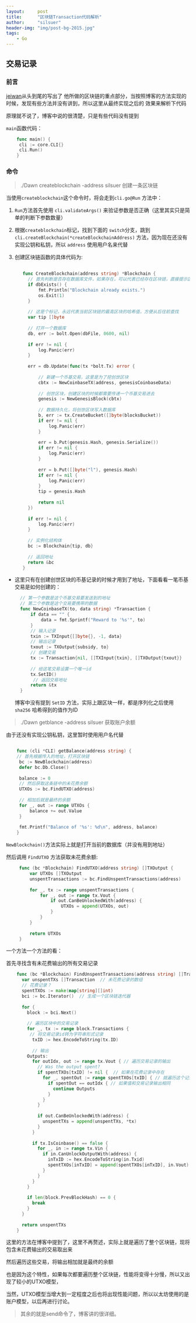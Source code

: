 ```yaml
---
layout:     post
title:      "区块链Transaction代码解析"
author:     "silsuer"
header-img: "img/post-bg-2015.jpg"
tags:
    - Go
---
```


## 交易记录

### 前言

[jeiwan](https://jeiwan.cc/posts/building-blockchain-in-go-part-4/)从头到尾的写出了
他所做的区块链的重点部分，当按照博客的方法实现的时候，发现有些方法并没有讲到，所以这里从最终实现之后的
效果来解析下代码

原理就不说了，博客中说的很清楚，只是有些代码没有提到

`main`函数代码：
   ```go
       func main() {
        cli := core.CLI{}
        cli.Run()
       }

   ```

### 命令

> ./Dawn createblockchain -address silsuer 创建一条区块链

当使用`createblockchain`这个命令时，将会走到`cli.go@Run` 方法中：

  1. `Run`方法首先使用  `cli.validateArgs()` 来验证参数是否正确（这里其实只是简单的判断下参数数量）
  
  2. 根据`createblockchain`标记，找到下面的 `switch`分支，跳到`cli.createBlockchain(*createBlockchainAddress)`
  方法，因为现在还没有实现公钥和私钥，所以 `address` 使用用户名来代替
  
  3. 创建区块链函数的具体代码为:
  
       ```go
    
          func CreateBlockchain(address string) *Blockchain {
            // 首先判断是否存在数据库文件，如果存在，可以代表已经存在区块链，直接提示区块链已经存在
            if dbExists() {
                fmt.Println("Blockchain already exists.")
                os.Exit(1)
            }
          
            // 这是个标记，永远代表当前区块链的最高区块的哈希值，方便从后往前查找
            var tip []byte
            
            // 打开一个数据库
            db, err := bolt.Open(dbFile, 0600, nil)
            
            if err != nil {
                log.Panic(err)
            }
          
            err = db.Update(func(tx *bolt.Tx) error {
                
                // 新建一个币基交易，这里是为了挖创世区块
                cbtx := NewCoinbaseTX(address, genesisCoinbaseData)
                
                // 创世区块，创建区块的时候都需要传递一个币基交易进去
                genesis := NewGenesisBlock(cbtx)
          
                // 数据持久化，将创世区块写入数据库
                b, err := tx.CreateBucket([]byte(blocksBucket))
                if err != nil {
                    log.Panic(err)
                }
          
                err = b.Put(genesis.Hash, genesis.Serialize())
                if err != nil {
                    log.Panic(err)
                }
          
                err = b.Put([]byte("l"), genesis.Hash)
                if err != nil {
                    log.Panic(err)
                }
                tip = genesis.Hash
          
                return nil
            })
          
            if err != nil {
                log.Panic(err)
            }
          
            // 实例化结构体
            bc := Blockchain{tip, db}
          
            // 返回地址
            return &bc
          }
       ```
  
       
       
   - 这里只有在创建创世区块的币基记录的时候才用到了地址，下面看看一笔币基交易是如何创建的：
   
      ```go
        // 第一个参数是这个币基交易要发送到的地址
        // 第二个参数是这个交易要携带的数据
        func NewCoinbaseTX(to, data string) *Transaction {
        	if data == "" {
        		data = fmt.Sprintf("Reward to '%s'", to)
        	}
        	// 输入记录
        	txin := TXInput{[]byte{}, -1, data}
        	// 输出记录
        	txout := TXOutput{subsidy, to}
        	// 创建交易
        	tx := Transaction{nil, []TXInput{txin}, []TXOutput{txout}}
        	
   	        // 给这笔交易设置一个唯一id
        	tx.SetID()
             // 返回交易地址
        	return &tx
        }
      ```
      
      博客中没有提到 `SetID` 方法，实际上跟区块一样，都是序列化之后使用 `sha256` 哈希得到的值作为ID
      

> ./Dawn getblance -address silsuer 获取账户余额

由于还没有实现公钥私钥，这里暂时使用用户名代替

   ```go

       func (cli *CLI) getBalance(address string) {
       // 首先根据传入的地址，打开区块链
       	bc := NewBlockchain(address)
       	defer bc.Db.Close()
       
       	balance := 0
       	// 然后获取这条链中的未花费余额
       	UTXOs := bc.FindUTXO(address)
       
       	// 相加后就是最终的余额
       	for _, out := range UTXOs {
       		balance += out.Value
       	}
       
       	fmt.Printf("Balance of '%s': %d\n", address, balance)
       }
   ```
   
   `NewBlockchain()`方法实际上就是打开当前的数据库（并没有用到地址）
   
   然后调用 `FindUTXO` 方法获取未花费余额:
   
   ```go
        func (bc *Blockchain) FindUTXO(address string) []TXOutput {
            var UTXOs []TXOutput
            unspentTransactions := bc.FindUnspentTransactions(address)
        
            for _, tx := range unspentTransactions {
                for _, out := range tx.Vout {
                    if out.CanBeUnlockedWith(address) {
                        UTXOs = append(UTXOs, out)
                    }
                }
            }
        
            return UTXOs
        }  
   ```
    
   
   一个方法一个方法的看：
    
   首先寻找含有未花费输出的所有交易记录
    
   ```go
       func (bc *Blockchain) FindUnspentTransactions(address string) []Transaction {
         var unspentTXs []Transaction  // 未花费记录的数组
         // 花费记录？
         spentTXOs := make(map[string][]int)
         bci := bc.Iterator()  // 生成一个区块链迭代器
       
         for {
           block := bci.Next()  
       
           // 遍历区块中的交易记录
           for _, tx := range block.Transactions {
           	// 将交易记录id转为字符串形式记录
             txID := hex.EncodeToString(tx.ID)
       
             // 输出
           Outputs: 
             for outIdx, out := range tx.Vout { // 遍历交易记录的输出
               // Was the output spent?
               if spentTXOs[txID] != nil {  // 如果在花费记录中存在
                 for _, spentOut := range spentTXOs[txID] { // 就遍历这个记录
                   if spentOut == outIdx { // 如果值和交易记录输出相同
                     continue Outputs
                   }
                 }
               }
       
               if out.CanBeUnlockedWith(address) {
                 unspentTXs = append(unspentTXs, *tx)
               }
             }
       
             if tx.IsCoinbase() == false {
               for _, in := range tx.Vin {
                 if in.CanUnlockOutputWith(address) {
                   inTxID := hex.EncodeToString(in.Txid)
                   spentTXOs[inTxID] = append(spentTXOs[inTxID], in.Vout)
                 }
               }
             }
           }
       
           if len(block.PrevBlockHash) == 0 {
             break
           }
         }
       
         return unspentTXs
       }
   ```
   
   这里的方法在博客中提到了，这里不再赘述，实际上就是遍历了整个区块链，现将包含未花费输出的交易取出来
   
   然后遍历这些交易，将输出相加就是最终的余额
   
   也是因为这个特性，如果每次都要遍历整个区块链，性能将变得十分慢，所以又出现了较小的UTXO模型，
   
   当然，UTXO模型当增大到一定程度之后也将出现性能问题，所以以太坊使用的是账户模型，以后再进行讨论。
   
> 其余的就是send命令了，博客讲的很详细。


   
   



 
